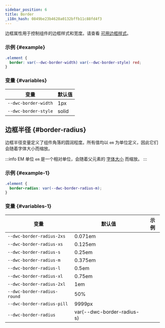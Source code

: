 ```yaml
---
sidebar_position: 6
title: Border
_i18n_hash: 0849be23b4628a0132bffb11c88fd4f3
---
```

边框属性用于控制组件的边框样式和宽度。请查看 [可用边框样式](https://developer.mozilla.org/en-US/docs/Web/CSS/border-style)。

### 示例 {#example}

```css
.element {
  border: var(--dwc-border-width) var(--dwc-border-style) red;
}
```

### 变量 {#variables}

| **变量**                | **默认值**         |
|-----------------------|-------------------|
| `--dwc-border-width`  | 1px               |
| `--dwc-border-style`  | solid             |

## 边框半径 {#border-radius}

边框半径变量定义了组件角落的圆润程度。所有值均以 `em` 为单位定义，因此它们会随着字体大小而缩放。

:::info EM 单位
`em` 是一个相对单位，会随着父元素的 [字体大小](https://developer.mozilla.org/en-US/docs/Web/CSS/font-size) 而缩放。
:::

### 示例 {#example-1}

```css
.element {
  border-radius: var(--dwc-border-radius-m);
}
```

### 变量 {#variables-1}

| **变量**                 | **默认值**              | **示例**                              |
|-------------------------|-------------------------|--------------------------------------|
| `--dwc-border-radius-2xs` | 0.071em                | <RadiusBox radius="--dwc-border-radius-2xs" /> |
| `--dwc-border-radius-xs`  | 0.125em                | <RadiusBox radius="--dwc-border-radius-xs" />  |
| `--dwc-border-radius-s`   | 0.25em                 | <RadiusBox radius="--dwc-border-radius-s" />   |
| `--dwc-border-radius-m`   | 0.375em                | <RadiusBox radius="--dwc-border-radius-m" />   |
| `--dwc-border-radius-l`   | 0.5em                  | <RadiusBox radius="--dwc-border-radius-l" />   |
| `--dwc-border-radius-xl`  | 0.75em                 | <RadiusBox radius="--dwc-border-radius-xl" />  |
| `--dwc-border-radius-2xl` | 1em                    | <RadiusBox radius="--dwc-border-radius-2xl" /> |
| `--dwc-border-radius-round` | 50%                   | <RadiusBox radius="--dwc-border-radius-round" /> |
| `--dwc-border-radius-pill` | 9999px                | <RadiusBox radius="--dwc-border-radius-pill" />  |
| `--dwc-border-radius`      | var(--dwc-border-radius-s) | <RadiusBox radius="--dwc-border-radius" />      |
